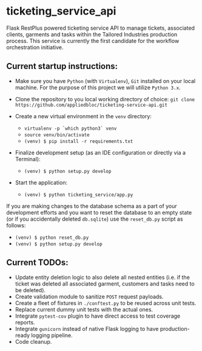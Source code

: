 ticketing_service_api
=============

Flask RestPlus powered ticketing service API to manage tickets, associated clients, garments and tasks within the Tailored Industries production process. This service is currently the first candidate for the workflow orchestration initiative.  

## Current startup instructions:
* Make sure you have ```Python``` (with ```Virtualenv```), ```Git``` installed on your local machine. For the purpose of this project we will utilize ```Python 3.x```.
* Clone the repository to you local working directory of choice:
```git clone https://github.com/appliedbloc/ticketing-service-api.git```
* Create a new virtual environment in the ```venv``` directory: 
    * ```virtualenv -p `which python3` venv```
    * ```source venv/bin/activate```
    * ```(venv) $ pip install -r requirements.txt```

* Finalize development setup (as an IDE configuration or directly via a Terminal): 
    * ```(venv) $ python setup.py develop```

* Start the application: 
    * ```(venv) $ python ticketing_service/app.py```
    
    
If you are making changes to the database schema as a part of your development efforts and you want to reset the database to an empty state (or if you accidentally deleted ```db.sqlite```) use the ```reset_db.py``` script as follows:
* ```(venv) $ python reset_db.py```
* ```(venv) $ python setup.py develop```

## Current TODOs:
* Update entity deletion logic to also delete all nested entities (i.e. if the ticket was deleted all associated garment, customers and tasks need to be deleted). 
* Create validation module to sanitize ```POST``` request payloads.
* Create a fleet of fixtures in ```./conftest.py``` to be reused across unit tests.
* Replace current dummy unit tests with the actual ones.
* Integrate ```pytest-cov``` plugin to have direct access to test coverage reports.
* Integrate ```gunicorn``` instead of native Flask logging to have production-ready logging pipeline.
* Code cleanup.



